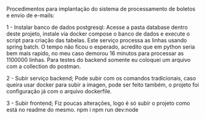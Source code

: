 Procedimentos para implantação do sistema de processamento de boletos e envio de e-mails:

1 - Instalar banco de dados postgresql:
    Acesse a pasta database dentro deste projeto, instale via docker compose o banco de dados e execute o script para criação das tabelas.
    Este serviço processa as linhas usando spring batch.
    O tempo não ficou o esperado, acredito que em python seria bem mais rapido, no meu caso demorou 16 minutos para processar as 1100000 linhas.
    Para testes do backend somente eu coloquei um arquivo com a collection do postman.

2 - Subir serviço backend;
    Pode subir com os comandos tradicionais, caso queira usar docker para subir a imagen, pode ser feito também, o projeto foi configuração já com o arquivo dockerfile.

3 - Subir frontend;
    Fiz poucas alterações, logo é só subir o projeto como está no readme do mesmo.
    npm i
    npm run dev:node